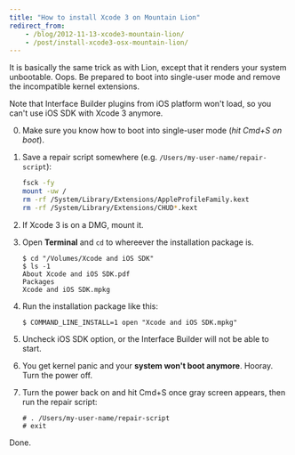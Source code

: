 ```yaml
---
title: "How to install Xcode 3 on Mountain Lion"
redirect_from:
    - /blog/2012-11-13-xcode3-mountain-lion/
    - /post/install-xcode3-osx-mountain-lion/
---
```


It is basically the same trick as with Lion, except that it renders your system unbootable. Oops. Be prepared to boot into single-user mode and remove the incompatible kernel extensions.

Note that Interface Builder plugins from iOS platform won't load, so you can't use iOS SDK with Xcode 3 anymore.

0. Make sure you know how to boot into single-user mode (*hit Cmd+S on boot*).

0. Save a repair script somewhere (e.g. `/Users/my-user-name/repair-script`):

    ``` sh 
    fsck -fy
    mount -uw /
    rm -rf /System/Library/Extensions/AppleProfileFamily.kext
    rm -rf /System/Library/Extensions/CHUD*.kext
    ```

0. If Xcode 3 is on a DMG, mount it.

0. Open **Terminal** and `cd` to whereever the installation package is.

    ``` console
    $ cd "/Volumes/Xcode and iOS SDK"
    $ ls -1
    About Xcode and iOS SDK.pdf
    Packages
    Xcode and iOS SDK.mpkg
    ```

0. Run the installation package like this:

    ``` console
    $ COMMAND_LINE_INSTALL=1 open "Xcode and iOS SDK.mpkg"
    ```

0. Uncheck iOS SDK option, or the Interface Builder will not be able to start.

0. You get kernel panic and your **system won't boot anymore**. Hooray. Turn the power off.

0. Turn the power back on and hit Cmd+S once gray screen appears, then run the repair script:

    ```console
    # . /Users/my-user-name/repair-script
    # exit
    ```

Done.

